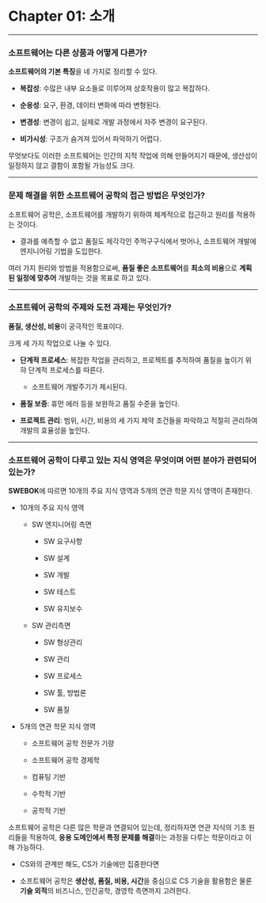 # Chapter 01: 소개

---

### 소프트웨어는 다른 상품과 어떻게 다른가?

**소프트웨어의 기본 특징**을 네 가지로 정리할 수 있다.

- **복잡성**: 수많은 내부 요소들로 이루어져 상호작용이 많고 복잡하다.

- **순응성**: 요구, 환경, 데이터 변화에 따라 변형된다.

- **변경성**: 변경이 쉽고, 실제로 개발 과정에서 자주 변경이 요구된다.

- **비가시성**: 구조가 숨겨져 있어서 파악하기 어렵다.

무엇보다도 이러한 소프트웨어는 인간의 지적 작업에 의해 만들어지기 때문에, 생산성이 일정하지 않고 결함이 포함될 가능성도 크다.

---

### 문제 해결을 위한 소프트웨어 공학의 접근 방법은 무엇인가?

소프트웨어 공학은, 소프트웨어를 개발하기 위하여 체계적으로 접근하고 원리를 적용하는 것이다.

- 결과를 예측할 수 없고 품질도 제각각인 주먹구구식에서 벗어나, 소프트웨어 개발에 엔지니어링 기법을 도입한다.

여러 가지 원리와 방법을 적용함으로써, **품질 좋은 소프트웨어**를 **최소의 비용**으로 **계획된 일정에 맞추어** 개발하는 것을 목표로 하고 있다.

---

### 소프트웨어 공학의 주제와 도전 과제는 무엇인가?

**품질, 생산성, 비용**이 궁극적인 목표이다.

크게 세 가지 작업으로 나눌 수 있다.

- **단계적 프로세스**: 복잡한 작업을 관리하고, 프로젝트를 추적하여 품질을 높이기 위햐 단계적 프로세스를 따른다.
  
  - 소프트웨어 개발주기가 제시된다.

- **품질 보증**: 휴먼 에러 등을 보완하고 품질 수준을 높인다.

- **프로젝트 관리**: 범위, 시간, 비용의 세 가지 제약 조건들을 파악하고 적절히 관리하여 개발의 효율성을 높인다.

---

### 소프트웨어 공학이 다루고 있는 지식 영역은 무엇이며 어떤 분야가 관련되어 있는가?

**SWEBOK**에 따르면 10개의 주요 지식 영역과 5개의 연관 학문 지식 영역이 존재한다.

- 10개의 주요 지식 영역
  
  - SW 엔지니어링 측면
    
    - SW 요구사항
    
    - SW 설계
    
    - SW 개발
    
    - SW 테스트
    
    - SW 유지보수
  
  - SW 관리측면
    
    - SW 형상관리
    
    - SW 관리
    
    - SW 프로세스
    
    - SW 툴, 방법론
    
    - SW 품질

- 5개의 연관 학문 지식 영역
  
  - 소프트웨어 공학 전문가 기량
  
  - 소프트웨어 공학 경제학
  
  - 컴퓨팅 기반
  
  - 수학적 기반
  
  - 공학적 기반

소프트웨어 공학은 다른 많은 학문과 연결되어 있는데, 정리하자면 연관 지식의 기초 원리들을 적용하여, **응용 도메인에서 특정 문제를 해결**하는 과정을 다루는 학문이라고 이해 가능하다.

- CS와의 관계만 해도, CS가 기술에만 집중한다면

- 소프트웨어 공학은 **생산성, 품질, 비용, 시간**을 중심으로 CS 기술을 활용함은 물론 **기술 외적**의 비즈니스, 인간공학, 경영학 측면까지 고려한다.



